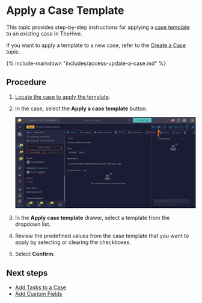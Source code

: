 # Apply a Case Template

This topic provides step-by-step instructions for applying a [case template](../../organization/configure-organization/manage-templates/case-templates/about-case-templates.md) to an existing case in TheHive.

If you want to apply a template to a new case, refer to the [Create a Case](create-a-new-case.md) topic.

{% include-markdown "includes/access-update-a-case.md" %}

<h2>Procedure</h2>

1. [Locate the case to apply the template](../cases/search-for-cases/find-a-case.md).

2. In the case, select the **Apply a case template** button.

    ![Apply a case template](/thehive/images/user-guides/analyst-corner/cases/apply-a-case-template.png)

3. In the **Apply case template** drawer, select a template from the dropdown list.

4. Review the predefined values from the case template that you want to apply by selecting or clearing the checkboxes.

5. Select **Confirm**.

<h2>Next steps</h2>

* [Add Tasks to a Case](add-tasks-to-a-case.md)
* [Add Custom Fields](../cases/custom-fields/add-custom-fields.md)